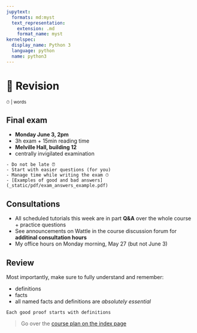 ```yaml
---
jupytext:
  formats: md:myst
  text_representation:
    extension: .md
    format_name: myst
kernelspec:
  display_name: Python 3
  language: python
  name: python3
---
```


# 🛟 Revision

<small>⏱ <span class="eta"></span> | <span class="words"></span> words</small>

## Final exam

- **Monday June 3, 2pm**
- 3h exam + 15min reading time
- **Melville Hall, building 12**
- centrally invigilated examination

```{tip}
- Do not be late ⏰
- Start with easier questions (for you)
- Manage time while writing the exam ⏱
- [Examples of good and bad answers](_static/pdf/exam_answers_example.pdf)
```

## Consultations

- All scheduled tutorials this week are in part **Q&A** over the whole course + practice questions
- See announcements on Wattle in the course discussion forum for **additinal consultation hours**
- My office hours on Monday morning, May 27 (but not June 3)


## Review

Most importantly, make sure to fully understand and remember:
- definitions
- facts
- all named facts and definitions are *absolutely essential*

```{tip}
Each good proof starts with definitions
```

> Go over the [course plan on the index page](index) 

